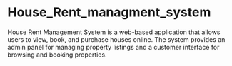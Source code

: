 # House_Rent_managment_system
House Rent Management System is a web-based application that allows users to view, book, and purchase houses online. The system provides an admin panel for managing property listings and a customer interface for browsing and booking properties.
